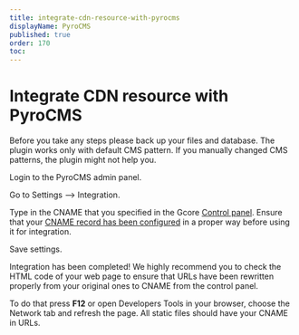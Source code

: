 ```yaml
---
title: integrate-cdn-resource-with-pyrocms
displayName: PyroCMS
published: true
order: 170
toc:
---
```

# Integrate CDN resource with PyroCMS

Before you take any steps please back up your files and database. The plugin works only with default CMS pattern. If you manually changed CMS patterns, the plugin might not help you. 

Login to the PyroCMS admin panel.

Go to Settings –> Integration.

Type in the CNAME that you specified in the Gcore <a href="https://accounts.gcore.com/reports/dashboard" target="_blank">Control panel</a>. Ensure that your <a href="https://gcore.com/docs/cdn/cdn-resource-options/general/create-and-set-a-custom-domain-for-the-content-delivery-via-cdn" target="_blank">CNAME record has been configured</a> in a proper way before using it for integration.

Save settings.

Integration has been completed! We highly recommend you to check the HTML code of your web page to ensure that URLs have been rewritten properly from your original ones to CNAME from the control panel.

To do that press **F12** or open Developers Tools in your browser, choose the Network tab and refresh the page. All static files should have your CNAME in URLs.